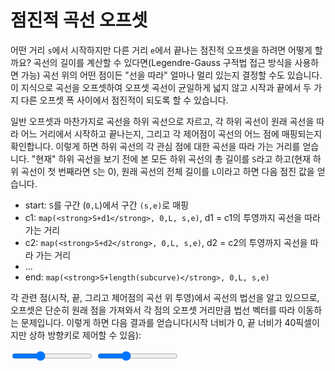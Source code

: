 # 점진적 곡선 오프셋

어떤 거리 `s`에서 시작하지만 다른 거리 `e`에서 끝나는 점진적 오프셋을 하려면 어떻게 할까요? 곡선의 길이를 계산할 수 있다면(Legendre-Gauss 구적법 접근 방식을 사용하면 가능) 곡선 위의 어떤 점이든 "선을 따라" 얼마나 멀리 있는지 결정할 수도 있습니다. 이 지식으로 곡선을 오프셋하여 오프셋 곡선이 균일하게 넓지 않고 시작과 끝에서 두 가지 다른 오프셋 폭 사이에서 점진적이 되도록 할 수 있습니다.

일반 오프셋과 마찬가지로 곡선을 하위 곡선으로 자르고, 각 하위 곡선이 원래 곡선을 따라 어느 거리에서 시작하고 끝나는지, 그리고 각 제어점이 곡선의 어느 점에 매핑되는지 확인합니다. 이렇게 하면 하위 곡선의 각 관심 점에 대한 곡선을 따라 가는 거리를 얻습니다. "현재" 하위 곡선을 보기 전에 본 모든 하위 곡선의 총 길이를 `S`라고 하고(현재 하위 곡선이 첫 번째라면 `S`는 0), 원래 곡선의 전체 길이를 `L`이라고 하면 다음 점진 값을 얻습니다.

- start: `S`를 구간 (`0,L`)에서 구간 `(s,e)`로 매핑
- c1: `map(<strong>S+d1</strong>, 0,L, s,e)`, d1 = c1의 투영까지 곡선을 따라 가는 거리
- c2: `map(<strong>S+d2</strong>, 0,L, s,e)`, d2 = c2의 투영까지 곡선을 따라 가는 거리
- ...
- end: `map(<strong>S+length(subcurve)</strong>, 0,L, s,e)`

각 관련 점(시작, 끝, 그리고 제어점의 곡선 위 투영)에서 곡선의 법선을 알고 있으므로, 오프셋은 단순히 원래 점을 가져와서 각 점의 오프셋 거리만큼 법선 벡터를 따라 이동하는 문제입니다. 이렇게 하면 다음 결과를 얻습니다(시작 너비가 0, 끝 너비가 40픽셀이지만 상하 방향키로 제어할 수 있음):

<graphics-element title="2차 베지에 곡선 오프셋하기" src="./offsetting.js" data-type="quadratic">
  <input type="range" min="5" max="50" step="1" value="20" class="slide-control">
</graphics-element>

<graphics-element title="3차 베지에 곡선 오프셋하기" src="./offsetting.js" data-type="cubic">
  <input type="range" min="5" max="50" step="1" value="20" class="slide-control">
</graphics-element>
